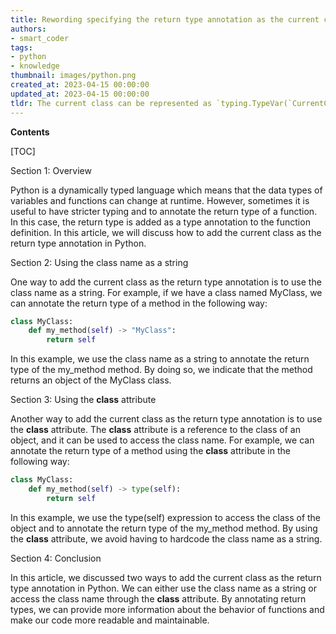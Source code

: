 ```yaml
---
title: Rewording specifying the return type annotation as the current class
authors:
- smart_coder
tags:
- python
- knowledge
thumbnail: images/python.png
created_at: 2023-04-15 00:00:00
updated_at: 2023-04-15 00:00:00
tldr: The current class can be represented as `typing.TypeVar(`CurrentClassName`, bound=object)` in Python return type annotations.
---
```


**Contents**

[TOC]

Section 1: Overview

Python is a dynamically typed language which means that the data types of variables and functions can change at runtime. However, sometimes it is useful to have stricter typing and to annotate the return type of a function. In this case, the return type is added as a type annotation to the function definition. In this article, we will discuss how to add the current class as the return type annotation in Python.

Section 2: Using the class name as a string

One way to add the current class as the return type annotation is to use the class name as a string. For example, if we have a class named MyClass, we can annotate the return type of a method in the following way:

```python
class MyClass:
    def my_method(self) -> "MyClass":
        return self
```

In this example, we use the class name as a string to annotate the return type of the my_method method. By doing so, we indicate that the method returns an object of the MyClass class.

Section 3: Using the __class__ attribute

Another way to add the current class as the return type annotation is to use the __class__ attribute. The __class__ attribute is a reference to the class of an object, and it can be used to access the class name. For example, we can annotate the return type of a method using the __class__ attribute in the following way:

```python
class MyClass:
    def my_method(self) -> type(self):
        return self
```

In this example, we use the type(self) expression to access the class of the object and to annotate the return type of the my_method method. By using the __class__ attribute, we avoid having to hardcode the class name as a string.

Section 4: Conclusion

In this article, we discussed two ways to add the current class as the return type annotation in Python. We can either use the class name as a string or access the class name through the __class__ attribute. By annotating return types, we can provide more information about the behavior of functions and make our code more readable and maintainable.

